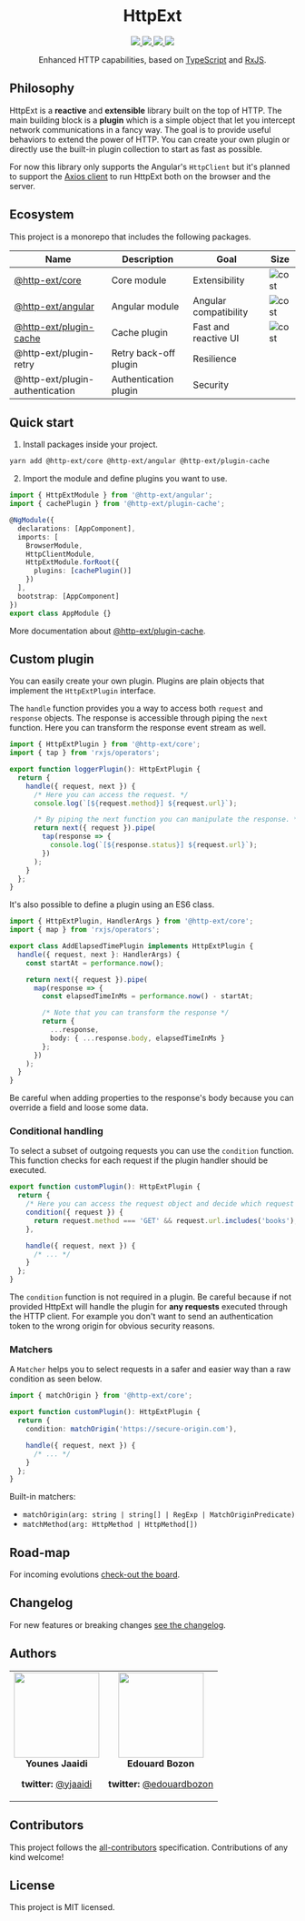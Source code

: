 <div align="center">
  <h1>HttpExt</h1>
  <a href="https://github.com/jscutlery/http-ext/actions" rel="nofollow">
    <img src="https://github.com/jscutlery/http-ext/workflows/Build%20&%20Test/badge.svg" />
  </a>
  <a href="https://codecov.io/gh/jscutlery/http-ext" rel="nofollow">
    <img src="https://badgen.net/codecov/c/github/jscutlery/http-ext" />
  </a>
  <a href="https://github.com/jscutlery/http-ext/blob/master/LICENSE" rel="nofollow">
    <img src="https://badgen.net/npm/license/@http-ext/core">
  </a>
  <a href="https://www.npmjs.com/package/@http-ext/core" rel="nofollow">
    <img src="https://badgen.net/npm/v/@http-ext/core">
  </a>
</div>

<p align="center">
  Enhanced HTTP capabilities, based on <a href="https://www.typescriptlang.org" target="blank">TypeScript</a> and <a href="http://reactivex.io/rxjs" target="blank">RxJS</a>.
</p>

## Philosophy

HttpExt is a **reactive** and **extensible** library built on the top of HTTP. The main building block is a **plugin** which is a simple object that let you intercept network communications in a fancy way. The goal is to provide useful behaviors to extend the power of HTTP. You can create your own plugin or directly use the built-in plugin collection to start as fast as possible.

For now this library only supports the Angular's `HttpClient` but it's planned to support the [Axios client](https://github.com/axios/axios) to run HttpExt both on the browser and the server.

## Ecosystem

This project is a monorepo that includes the following packages.

| Name                                          | Description           | Goal                  | Size                                                                   |
| --------------------------------------------- | --------------------- | --------------------- | ---------------------------------------------------------------------- |
| [@http-ext/core](./libs/core)                 | Core module           | Extensibility         | ![cost](https://badgen.net/bundlephobia/minzip/@http-ext/core)         |
| [@http-ext/angular](./libs/angular)           | Angular module        | Angular compatibility | ![cost](https://badgen.net/bundlephobia/minzip/@http-ext/angular)      |
| [@http-ext/plugin-cache](./libs/plugin-cache) | Cache plugin          | Fast and reactive UI  | ![cost](https://badgen.net/bundlephobia/minzip/@http-ext/plugin-cache) |
| @http-ext/plugin-retry                        | Retry back-off plugin | Resilience            |                                                                        |
| @http-ext/plugin-authentication               | Authentication plugin | Security              |                                                                        |

## Quick start

1. Install packages inside your project.

```bash
yarn add @http-ext/core @http-ext/angular @http-ext/plugin-cache
```

2. Import the module and define plugins you want to use.

```ts
import { HttpExtModule } from '@http-ext/angular';
import { cachePlugin } from '@http-ext/plugin-cache';

@NgModule({
  declarations: [AppComponent],
  imports: [
    BrowserModule,
    HttpClientModule,
    HttpExtModule.forRoot({
      plugins: [cachePlugin()]
    })
  ],
  bootstrap: [AppComponent]
})
export class AppModule {}
```

More documentation about [@http-ext/plugin-cache](./libs/plugin-cache).

## Custom plugin

You can easily create your own plugin. Plugins are plain objects that implement the `HttpExtPlugin` interface.

The `handle` function provides you a way to access both `request` and `response` objects. The response is accessible through piping the `next` function. Here you can transform the response event stream as well.

```ts
import { HttpExtPlugin } from '@http-ext/core';
import { tap } from 'rxjs/operators';

export function loggerPlugin(): HttpExtPlugin {
  return {
    handle({ request, next }) {
      /* Here you can access the request. */
      console.log(`[${request.method}] ${request.url}`);

      /* By piping the next function you can manipulate the response. */
      return next({ request }).pipe(
        tap(response => {
          console.log(`[${response.status}] ${request.url}`);
        })
      );
    }
  };
}
```

It's also possible to define a plugin using an ES6 class.

```ts
import { HttpExtPlugin, HandlerArgs } from '@http-ext/core';
import { map } from 'rxjs/operators';

export class AddElapsedTimePlugin implements HttpExtPlugin {
  handle({ request, next }: HandlerArgs) {
    const startAt = performance.now();

    return next({ request }).pipe(
      map(response => {
        const elapsedTimeInMs = performance.now() - startAt;

        /* Note that you can transform the response */
        return {
          ...response,
          body: { ...response.body, elapsedTimeInMs }
        };
      })
    );
  }
}
```

Be careful when adding properties to the response's body because you can override a field and loose some data.

### Conditional handling

To select a subset of outgoing requests you can use the `condition` function. This function checks for each request if the plugin handler should be executed.

```ts
export function customPlugin(): HttpExtPlugin {
  return {
    /* Here you can access the request object and decide which request you need to handle */
    condition({ request }) {
      return request.method === 'GET' && request.url.includes('books');
    },

    handle({ request, next }) {
      /* ... */
    }
  };
}
```

The `condition` function is not required in a plugin. Be careful because if not provided HttpExt will handle the plugin for **any requests** executed through the HTTP client. For example you don't want to send an authentication token to the wrong origin for obvious security reasons.

### Matchers

A `Matcher` helps you to select requests in a safer and easier way than a raw condition as seen below.

```ts
import { matchOrigin } from '@http-ext/core';

export function customPlugin(): HttpExtPlugin {
  return {
    condition: matchOrigin('https://secure-origin.com'),

    handle({ request, next }) {
      /* ... */
    }
  };
}
```

Built-in matchers:

- `matchOrigin(arg: string | string[] | RegExp | MatchOriginPredicate)`
- `matchMethod(arg: HttpMethod | HttpMethod[])`

## Road-map

For incoming evolutions [check-out the board](https://github.com/jscutlery/http-ext/projects/1).

## Changelog

For new features or breaking changes [see the changelog](CHANGELOG.md).

## Authors

<table border="0">
  <tr>
    <td align="center">
      <a href="https://github.com/yjaaidi" style="color: white">
        <img src="https://github.com/yjaaidi.png?s=150" width="150"/>
      </a>
      <p style="margin: 0;"><strong>Younes Jaaidi</strong></p>
      <p><strong>twitter: </strong><a href="https://twitter.com/yjaaidi">@yjaaidi</a></p>
    </td>
    <td align="center">
      <a href="https://github.com/Edouardbozon" style="color: white">
        <img src="https://github.com/Edouardbozon.png?s=150" width="150"/>
      </a>
      <p style="margin: 0;"><strong>Edouard Bozon</strong></p>
      <p><strong>twitter: </strong><a href="https://twitter.com/edouardbozon">@edouardbozon</a></p>
    </td>
  </tr>
</table>

## Contributors

This project follows the [all-contributors](https://github.com/all-contributors/all-contributors) specification. Contributions of any kind welcome!

## License

This project is MIT licensed.
